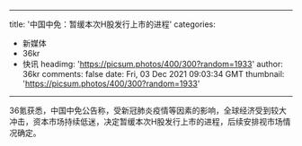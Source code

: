 
---
title: '中国中免：暂缓本次H股发行上市的进程'
categories: 
 - 新媒体
 - 36kr
 - 快讯
headimg: 'https://picsum.photos/400/300?random=1933'
author: 36kr
comments: false
date: Fri, 03 Dec 2021 09:03:34 GMT
thumbnail: 'https://picsum.photos/400/300?random=1933'
---

<div>   
36氪获悉，中国中免公告称，受新冠肺炎疫情等因素的影响，全球经济受到较大冲击，资本市场持续低迷，决定暂缓本次H股发行上市的进程，后续安排视市场情况确定。  
</div>
            